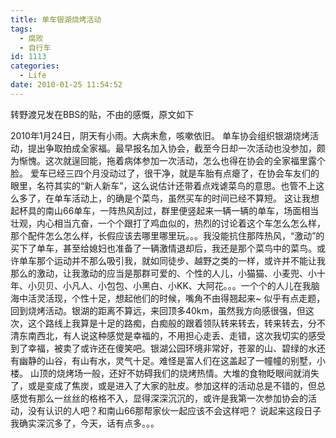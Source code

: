 ```yaml
---
title: 单车银湖烧烤活动
tags:
  - 腐败
  - 自行车
id: 1113
categories:
  - Life
date: 2010-01-25 11:54:52
---
```


转野渡兄发在BBS的贴，不由的感慨，原文如下

2010年1月24日，阴天有小雨。大病未愈，咳嗽依旧。 
单车协会组织银湖烧烤活动，提出争取拍成全家福。最早报名加入协会，截至今日却一次活动也没参加，颇为惭愧。这次就逞回能，拖着病体参加一次活动，怎么也得在协会的全家福里露个脸。 
爱车已经三四个月没动过了，很干净，就是车胎有点瘪了，在协会车友们的眼里，名符其实的“新人新车”，这么说估计还带着点戏谑菜鸟的意思。也管不上这么多了，在单车活动上，的确是个菜鸟，虽然买车的时间已经不算短。 
这让我想起杯具的南山66单车，一阵热风刮过，群里便竖起来一辆一辆的单车，场面相当壮观，内心相当亢奋，一个个跟打了鸡血似的，热烈的讨论着这个车怎么怎么样，那个配件怎么怎么样，长假应该去哪里哪里玩。。。我没能抗住那阵热风，“激动”的买下了单车，甚至给媳妇也准备了一辆激情退却后，我还是那个菜鸟中的菜鸟。或许单车那个运动并不那么吸引我，就如同徒步、越野之类的一样，或许并不能让我那么的激动，让我激动的应当是那群可爱的、个性的人儿，小猫猫、小麦兜、小十年、小贝贝、小凡人、小包包、小黑白、小KK、大阿花。。。一个个的人儿在我脑海中活灵活现，个性十足，想起他们的时候，嘴角不由得翘起来~ 
似乎有点走题，回到烧烤活动。银湖的距离不算远，来回顶多40km，虽然我方向感很强，但这次，这个路线上我算是十足的路痴，白痴般的跟着领队转来转去，转来转去，分不清东南西北，有人说这种感觉是幸福的，不用担心走丢、走错，这次我切实的感受到了幸福，被卖了或许还在傻笑吧。银湖公园环境非常好，苍翠的山、碧绿的水还有幽静的山谷，有山有水，灵气十足。难怪是富人们在这盖起了一幢幢的别墅，小楼。 
山顶的烧烤场一般，还好不妨碍我们的烧烤热情。大堆的食物眨眼间就消失了，或是变成了焦炭，或是进入了大家的肚皮。参加这样的活动总是不错的，但总感觉有那么一丝丝的格格不入，显得深深沉沉的，或许是我第一次参加协会的活动，没有认识的人吧？和南山66那帮家伙一起应该不会这样吧？ 
说起来这段日子我确实深沉多了，今天，话有点多。。。